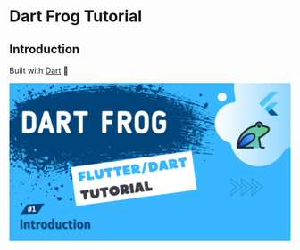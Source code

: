 # Dart Frog Tutorial

## Introduction

Built with [Dart](https://dart.dev/) :star2:

[![Watch the Full Tutorial](dart_frog.png)](https://www.youtube.com/watch?v=DlFYxNXERyI&list=PLKKf8l1ne4_h9ttT_ihJ7xelHU1-o3w90)
